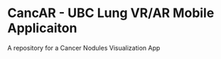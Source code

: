 # CancAR - UBC Lung VR/AR Mobile Applicaiton 
A repository for a Cancer Nodules Visualization App 


